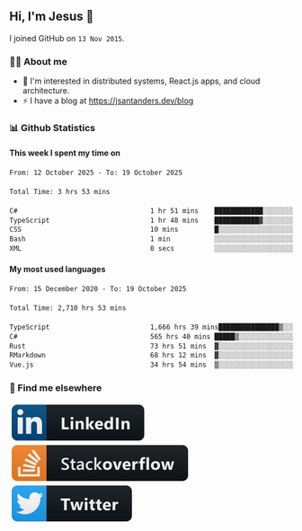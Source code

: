## Hi, I'm Jesus 👋

I joined GitHub on `13 Nov 2015`.

<!-- Talking about you -->

### 👨‍💻 About me

- 👦 I'm interested in distributed systems, React.js apps, and cloud architecture.
- ⚡️ I have a blog at <https://jsantanders.dev/blog>

### 📊 Github Statistics

#### This week I spent my time on

<!--START_SECTION:weekly-->

```txt
From: 12 October 2025 - To: 19 October 2025

Total Time: 3 hrs 53 mins

C#                                 1 hr 51 mins    ████████████░░░░░░░░░░░░░   47.99 %
TypeScript                         1 hr 48 mins    ███████████▓░░░░░░░░░░░░░   46.49 %
CSS                                10 mins         █░░░░░░░░░░░░░░░░░░░░░░░░   04.42 %
Bash                               1 min           ░░░░░░░░░░░░░░░░░░░░░░░░░   00.45 %
XML                                0 secs          ░░░░░░░░░░░░░░░░░░░░░░░░░   00.43 %
```

<!--END_SECTION:weekly-->

#### My most used languages

<!--START_SECTION:alltime-->

```txt
From: 15 December 2020 - To: 19 October 2025

Total Time: 2,710 hrs 53 mins

TypeScript                         1,666 hrs 39 mins███████████████▒░░░░░░░░░   61.48 %
C#                                 565 hrs 40 mins █████▒░░░░░░░░░░░░░░░░░░░   20.87 %
Rust                               73 hrs 51 mins  ▓░░░░░░░░░░░░░░░░░░░░░░░░   02.72 %
RMarkdown                          68 hrs 12 mins  ▓░░░░░░░░░░░░░░░░░░░░░░░░   02.52 %
Vue.js                             34 hrs 54 mins  ▒░░░░░░░░░░░░░░░░░░░░░░░░   01.29 %
```

<!--END_SECTION:alltime-->

### 📢 Find me elsewhere

<p>
  <a target="_blank" href="https://linkedin.com/in/jsantanders">
    <img src="https://github.com/jsantanders/jsantanders/blob/master/img/linkedin.svg" alt="LinkedIn" style="vertical-align:top; margin:4px">
  </a>
  
  <a target="_blank" href="https://stackoverflow.com/users/7318331/jesus-santander">
    <img src="https://github.com/jsantanders/jsantanders/blob/master/img/stackoverflow.svg" alt="StackOverflow" style="vertical-align:top; margin:4px">
  </a>
  
  <a target="_blank" href="http://twitter.com/jsantanders">
    <img src="https://github.com/jsantanders/jsantanders/blob/master/img/twitter.svg" alt="Twitter" style="vertical-align:top; margin:4px">
  </a>
</p>
